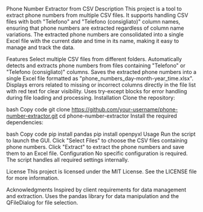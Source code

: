 Phone Number Extractor from CSV
Description
This project is a tool to extract phone numbers from multiple CSV files. It supports handling CSV files with both "Telefono" and "Telefono (consigliato)" column names, ensuring that phone numbers are extracted regardless of column name variations. The extracted phone numbers are consolidated into a single Excel file with the current date and time in its name, making it easy to manage and track the data.

Features
Select multiple CSV files from different folders.
Automatically detects and extracts phone numbers from files containing "Telefono" or "Telefono (consigliato)" columns.
Saves the extracted phone numbers into a single Excel file formatted as "phone_numbers_day-month-year_time.xlsx".
Displays errors related to missing or incorrect columns directly in the file list with red text for clear visibility.
Uses try-except blocks for error handling during file loading and processing.
Installation
Clone the repository:

bash
Copy code
git clone https://github.com/your-username/phone-number-extractor.git
cd phone-number-extractor
Install the required dependencies:

bash
Copy code
pip install pandas
pip install openpyxl
Usage
Run the script to launch the GUI.
Click "Select Files" to choose the CSV files containing phone numbers.
Click "Extract" to extract the phone numbers and save them to an Excel file.
Configuration
No specific configuration is required. The script handles all required settings internally.

License
This project is licensed under the MIT License. See the LICENSE file for more information.

Acknowledgments
Inspired by client requirements for data management and extraction.
Uses the pandas library for data manipulation and the QFileDialog for file selection.
